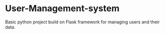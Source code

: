 # User-Management-system
Basic python project build on Flask framework for managing users and their data.
